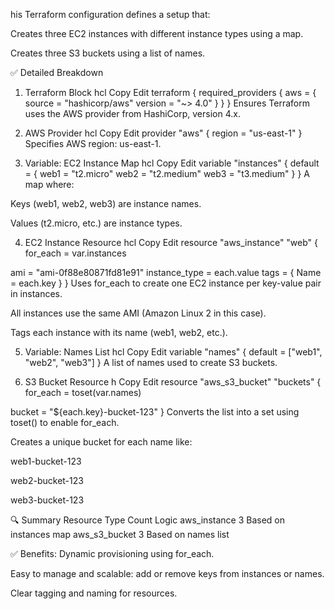 his Terraform configuration defines a setup that:

Creates three EC2 instances with different instance types using a map.

Creates three S3 buckets using a list of names.

✅ Detailed Breakdown
1. Terraform Block
hcl
Copy
Edit
terraform {
  required_providers {
    aws = {
      source  = "hashicorp/aws"
      version = "~> 4.0"
    }
  }
}
Ensures Terraform uses the AWS provider from HashiCorp, version 4.x.

2. AWS Provider
hcl
Copy
Edit
provider "aws" {
  region = "us-east-1"
}
Specifies AWS region: us-east-1.

3. Variable: EC2 Instance Map
hcl
Copy
Edit
variable "instances" {
  default = {
    web1 = "t2.micro"
    web2 = "t2.medium"
    web3 = "t3.medium"
  }
}
A map where:

Keys (web1, web2, web3) are instance names.

Values (t2.micro, etc.) are instance types.

4. EC2 Instance Resource
hcl
Copy
Edit
resource "aws_instance" "web" {
  for_each = var.instances

  ami           = "ami-0f88e80871fd81e91"
  instance_type = each.value
  tags = {
    Name = each.key
  }
}
Uses for_each to create one EC2 instance per key-value pair in instances.

All instances use the same AMI (Amazon Linux 2 in this case).

Tags each instance with its name (web1, web2, etc.).

5. Variable: Names List
hcl
Copy
Edit
variable "names" {
  default = ["web1", "web2", "web3"]
}
A list of names used to create S3 buckets.

6. S3 Bucket Resource
h
Copy
Edit
resource "aws_s3_bucket" "buckets" {
  for_each = toset(var.names)

  bucket = "${each.key}-bucket-123"
}
Converts the list into a set using toset() to enable for_each.

Creates a unique bucket for each name like:

web1-bucket-123

web2-bucket-123

web3-bucket-123

🔍 Summary
Resource Type	Count	Logic
aws_instance	3	Based on instances map
aws_s3_bucket	3	Based on names list

✅ Benefits:
Dynamic provisioning using for_each.

Easy to manage and scalable: add or remove keys from instances or names.

Clear tagging and naming for resources.